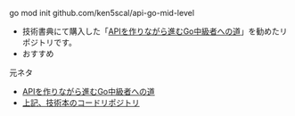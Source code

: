go mod init github.com/ken5scal/api-go-mid-level

* 技術書典にて購入した「[APIを作りながら進むGo中級者への道](https://techbookfest.org/product/jXDAEU1dR53kbZkgtDm9zx?productVariantID=dvjtgpjw8VDTXNqKaanTVi)」を勧めたリポジトリです。
* おすすめ


元ネタ
* [APIを作りながら進むGo中級者への道](https://techbookfest.org/product/jXDAEU1dR53kbZkgtDm9zx?productVariantID=dvjtgpjw8VDTXNqKaanTVi)
* [上記、技術本のコードリポジトリ](https://github.com/saki-engineering/go-intermediate)
